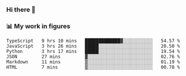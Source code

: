 ### Hi there 👋

### 📊 My work in figures

<!--START_SECTION:waka-->

```text
TypeScript   9 hrs 10 mins   █████████████▓░░░░░░░░░░░   54.57 %
JavaScript   3 hrs 26 mins   █████░░░░░░░░░░░░░░░░░░░░   20.50 %
Python       3 hrs 17 mins   █████░░░░░░░░░░░░░░░░░░░░   19.54 %
JSON         27 mins         ▓░░░░░░░░░░░░░░░░░░░░░░░░   02.76 %
Markdown     11 mins         ▒░░░░░░░░░░░░░░░░░░░░░░░░   01.19 %
HTML         7 mins          ▒░░░░░░░░░░░░░░░░░░░░░░░░   00.78 %
```

<!--END_SECTION:waka-->
